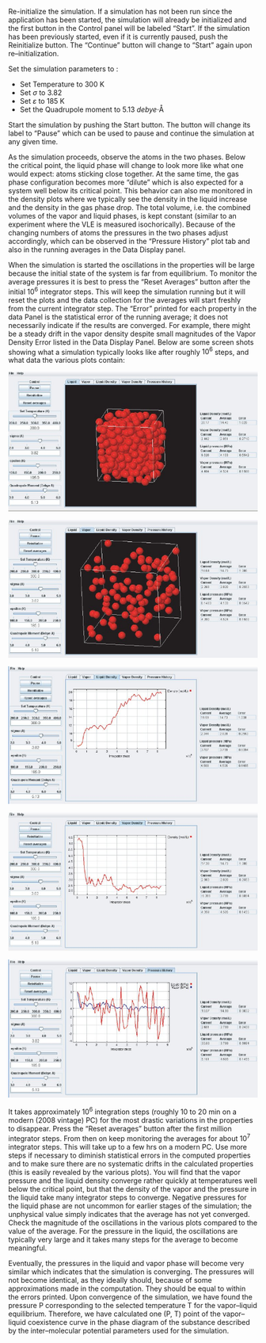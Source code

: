 

Re-initialize the simulation. If a simulation has not been run since the application has been started, the
simulation will already be initialized and the first button in the Control panel will be labeled “Start”. If
the simulation has been previously started, even if it is currently paused, push the Reinitialize button. The
“Continue” button will change to “Start” again upon re–initialization.

Set the simulation parameters to :

* Set Temperature to 300 K
* Set $\sigma$ to 3.82
* Set $\varepsilon$ to 185 K
* Set the Quadrupole moment to 5.13 *debye*$\cdot$&Aring;



Start the simulation by pushing the Start button. The button will change its label to “Pause” which can be
used to pause and continue the simulation at any given time.

As the simulation proceeds, observe the atoms in the two phases. Below the critical point, the liquid
phase will change to look more like what one would expect: atoms sticking close together. At the same
time, the gas phase configuration becomes more “dilute” which is also expected for a system well below its
critical point. This behavior can also me monitored in the density plots where we typically see the density in
the liquid increase and the density in the gas phase drop. The total volume, i.e. the combined volumes of the
vapor and liquid phases, is kept constant (similar to an experiment where the VLE is measured isochorically).
Because of the changing numbers of atoms the pressures in the two phases adjust accordingly, which can
be observed in the “Pressure History” plot tab and also in the running averages in the Data Display panel.

When the simulation is started the oscillations in the properties will be large because the initial state of
the system is far from equilibrium. To monitor the average pressures it is best to press the “Reset Averages”
button after the initial $10^6$ integrator steps. This will keep the simulation running but it will reset the plots
and the data collection for the averages will start freshly from the current integrator step. The “Error” printed
for each property in the data Panel is the statistical error of the running average; it does not necessarily
indicate if the results are converged. For example, there might be a steady drift in the vapor density despite
small magnitudes of the Vapor Density Error listed in the Data Display Panel. Below are some screen shots
showing what a simulation typically looks like after roughly $10^6$ steps, and what data the various plots contain:


![](<./VLE EX1.jpg>)



![](<./VLE EX2.jpg>)



![](<./VLE EX3.jpg>)



![](<./VLE EX4.jpg>)



![](<./VLE EX5.jpg>)



It takes approximately $10^6$ integration steps (roughly 10 to 20 min on a modern (2008 vintage) PC) for the most drastic
variations in the properties to disappear. Press the “Reset averages” button after the first million integrator
steps. From then on keep monitoring the averages for about $10^7$ integrator steps. This will take up to a few
hrs on a modern PC. Use more steps if necessary to diminish statistical errors in the computed properties and
to make sure there are no systematic drifts in the calculated properties (this is easily revealed by the various
plots). You will find that the vapor pressure and the liquid density converge rather quickly at temperatures
well below the critical point, but that the density of the vapor and the pressure in the liquid take many
integrator steps to converge. Negative pressures for the liquid phase are not uncommon for earlier stages
of the simulation; the unphysical value simply indicates that the average has not yet converged. Check the
magnitude of the oscillations in the various plots compared to the value of the average. For the pressure
in the liquid, the oscillations are typically very large and it takes many steps for the average to become
meaningful.

Eventually, the pressures in the liquid and vapor phase will become very similar which indicates that
the simulation is converging. The pressures will not become identical, as they ideally should, because of
some approximations made in the computation. They should be equal to within the errors printed. Upon
convergence of the simulation, we have found the pressure P corresponding to the selected temperature T
for the vapor–liquid equilibrium. Therefore, we have calculated one (P, T) point of the vapor–liquid coexistence
curve in the phase diagram of the substance described by the inter–molecular potential parameters
used for the simulation.